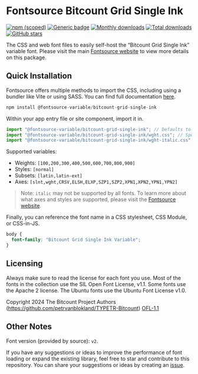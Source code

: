 # Fontsource Bitcount Grid Single Ink

[![npm (scoped)](https://img.shields.io/npm/v/@fontsource-variable/bitcount-grid-single-ink?color=brightgreen)](https://www.npmjs.com/package/@fontsource-variable/bitcount-grid-single-ink) [![Generic badge](https://img.shields.io/badge/fontsource-passing-brightgreen)](https://github.com/fontsource/fontsource) [![Monthly downloads](https://badgen.net/npm/dm/@fontsource-variable/bitcount-grid-single-ink)](https://github.com/fontsource/fontsource) [![Total downloads](https://badgen.net/npm/dt/@fontsource-variable/bitcount-grid-single-ink)](https://github.com/fontsource/fontsource) [![GitHub stars](https://img.shields.io/github/stars/fontsource/fontsource.svg?style=social&label=Star)](https://github.com/fontsource/fontsource/stargazers)

The CSS and web font files to easily self-host the “Bitcount Grid Single Ink” variable font. Please visit the main [Fontsource website](https://fontsource.org/fonts/bitcount-grid-single-ink) to view more details on this package.

## Quick Installation

Fontsource offers multiple methods to import the CSS, including using a bundler like Vite or using SASS. You can find full documentation [here](https://fontsource.org/docs/getting-started/introduction).

```javascript
npm install @fontsource-variable/bitcount-grid-single-ink
```

Within your app entry file or site component, import it in.

```javascript
import "@fontsource-variable/bitcount-grid-single-ink"; // Defaults to wght axis
import "@fontsource-variable/bitcount-grid-single-ink/wght.css"; // Specify axis
import "@fontsource-variable/bitcount-grid-single-ink/wght-italic.css"; // Specify axis and style
```

Supported variables:
- Weights: `[100,200,300,400,500,600,700,800,900]`
- Styles: `[normal]`
- Subsets: `[latin,latin-ext]`
- Axes: `[slnt,wght,CRSV,ELSH,ELXP,SZP1,SZP2,XPN1,XPN2,YPN1,YPN2]`

> Note: `italic` may not be supported by all fonts. To learn more about what axes and styles are supported, please visit the [Fontsource website](https://fontsource.org/fonts/bitcount-grid-single-ink).

Finally, you can reference the font name in a CSS stylesheet, CSS Module, or CSS-in-JS.

```css
body {
  font-family: "Bitcount Grid Single Ink Variable";
}
```

## Licensing
Always make sure to read the license for each font you use. Most of the fonts in the collection use the SIL Open Font License, v1.1. Some fonts use the Apache 2 license. The Ubuntu fonts use the Ubuntu Font License v1.0.

Copyright 2024 The Bitcount Project Authors (https://github.com/petrvanblokland/TYPETR-Bitcount)
[OFL-1.1](https://openfontlicense.org)

## Other Notes
Font version (provided by source): `v2`.

If you have any suggestions or ideas to improve the performance of font loading or expand the existing library, feel free to star and contribute to this repository. You can share your suggestions or ideas by creating an [issue](https://github.com/fontsource/fontsource/issues).